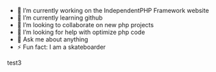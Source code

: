 - 🔭 I’m currently working on the IndependentPHP Framework website
- 🌱 I’m currently learning github
- 👯 I’m looking to collaborate on new php projects
- 🤔 I’m looking for help with optimize php code
- 💬 Ask me about anything
- ⚡ Fun fact: I am a skateboarder

test3


